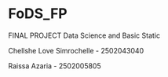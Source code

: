 # FoDS_FP
FINAL PROJECT Data Science and Basic Static

Chellshe Love Simrochelle - 2502043040

Raissa Azaria - 2502005805
